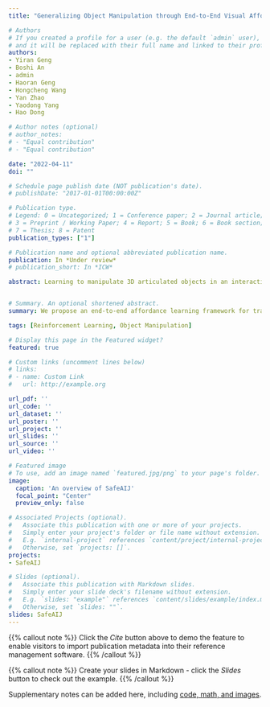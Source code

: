```yaml
---
title: "Generalizing Object Manipulation through End-to-End Visual Affordance Learning"

# Authors
# If you created a profile for a user (e.g. the default `admin` user), write the username (folder name) here 
# and it will be replaced with their full name and linked to their profile.
authors:
- Yiran Geng
- Boshi An
- admin
- Haoran Geng
- Hongcheng Wang
- Yan Zhao
- Yaodong Yang
- Hao Dong

# Author notes (optional)
# author_notes:
# - "Equal contribution"
# - "Equal contribution"

date: "2022-04-11"
doi: ""

# Schedule page publish date (NOT publication's date).
# publishDate: "2017-01-01T00:00:00Z"

# Publication type.
# Legend: 0 = Uncategorized; 1 = Conference paper; 2 = Journal article;
# 3 = Preprint / Working Paper; 4 = Report; 5 = Book; 6 = Book section;
# 7 = Thesis; 8 = Patent
publication_types: ["1"]

# Publication name and optional abbreviated publication name.
publication: In *Under review*
# publication_short: In *ICW*

abstract: Learning to manipulate 3D articulated objects in an interactive environment has been challenging in reinforcement learning (RL) studies. It is hard to train a policy that can generalize over different objects with vast semantic categories, diverse shape geometry, and versatile functionality. Visual affordance provides object-centric information priors that offer actionable semantics for objects with movable parts. For example, an effective policy should know the pulling force on the handle to open a door. Nevertheless, how to learn affordance in an end-to-end fashion within the RL process is unknown. In this study, we fill such a research gap by designing algorithms that can automatically learn affordance semantics through a contact prediction process. The contact predictor allows the agent to learn the affordance information (i.e., where to act for the robot arm on the object) from previous manipulation experience, and such affordance semantics then helps the agent learn effective policies through RL updates. We use our framework on several downstream tasks. The experimental result and analysis demonstrate the effectiveness of end-to-end affordance learning.


# Summary. An optional shortened abstract.
summary: We propose an end-to-end affordance learning framework for training a policy with generalization in manipulating 3D articulated objects.

tags: [Reinforcement Learning, Object Manipulation]

# Display this page in the Featured widget?
featured: true

# Custom links (uncomment lines below)
# links:
# - name: Custom Link
#   url: http://example.org

url_pdf: ''
url_code: ''
url_dataset: ''
url_poster: ''
url_project: ''
url_slides: ''
url_source: ''
url_video: ''

# Featured image
# To use, add an image named `featured.jpg/png` to your page's folder. 
image:
  caption: 'An overview of SafeAIJ'
  focal_point: "Center"
  preview_only: false

# Associated Projects (optional).
#   Associate this publication with one or more of your projects.
#   Simply enter your project's folder or file name without extension.
#   E.g. `internal-project` references `content/project/internal-project/index.md`.
#   Otherwise, set `projects: []`.
projects:
- SafeAIJ

# Slides (optional).
#   Associate this publication with Markdown slides.
#   Simply enter your slide deck's filename without extension.
#   E.g. `slides: "example"` references `content/slides/example/index.md`.
#   Otherwise, set `slides: ""`.
slides: SafeAIJ
---
```


{{% callout note %}}
Click the *Cite* button above to demo the feature to enable visitors to import publication metadata into their reference management software.
{{% /callout %}}

{{% callout note %}}
Create your slides in Markdown - click the *Slides* button to check out the example.
{{% /callout %}}

Supplementary notes can be added here, including [code, math, and images](https://wowchemy.com/docs/writing-markdown-latex/).
